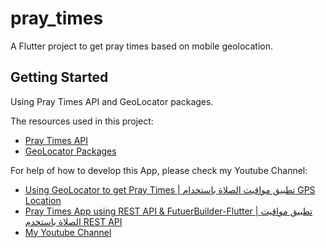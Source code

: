 # pray_times

A Flutter project to get pray times based on mobile geolocation.

## Getting Started

Using Pray Times API and GeoLocator packages.

The resources used in this project:

- [Pray Times API](https://aladhan.com/prayer-times-api)
- [GeoLocator Packages](https://pub.dev/packages/geolocator)

For help of how to develop this App, please check my Youtube Channel:

- [Using GeoLocator to get Pray Times | تطبيق مواقيت الصلاة باستخدام GPS Location](https://youtu.be/wxp6EjOfldw)
- [Pray Times App using REST API & FutuerBuilder-Flutter | تطبيق مواقيت الصلاة باستخدم REST API](https://youtu.be/-53syBuLAdY)
- [My Youtube Channel](https://www.youtube.com/channel/UC02GJfuXrmoe9D1_BOARB7w)
